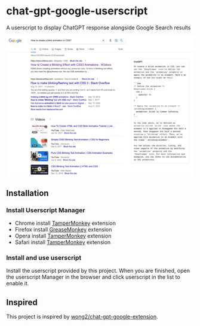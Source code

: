 # chat-gpt-google-userscript
A userscript to display ChatGPT response alongside Google Search results

![screenshot.jpg](./screenshot.jpg)

## Installation

### Install Userscript Manager
- Chrome install [TamperMonkey](https://chrome.google.com/webstore/detail/tampermonkey/dhdgffkkebhmkfjojejmpbldmpobfkfo) extension
- Firefox install [GreaseMonkey](https://addons.mozilla.org/zh-CN/firefox/addon/greasemonkey/) extension
- Opera install [TamperMonkey](https://addons.opera.com/zh-cn/extensions/details/tampermonkey-beta/) extension
- Safari install [TamperMonkey](https://www.tampermonkey.net/index.php?ext=dhdg&browser=safari) extension

### Install and use userscript
Install the userscript provided by this project. When you are finished, open the userscript Manager in the browser and click userscript in the list to enable it.
## Inspired

This project is inspired by [wong2/chat-gpt-google-extension](https://github.com/wong2/chat-gpt-google-extension).
